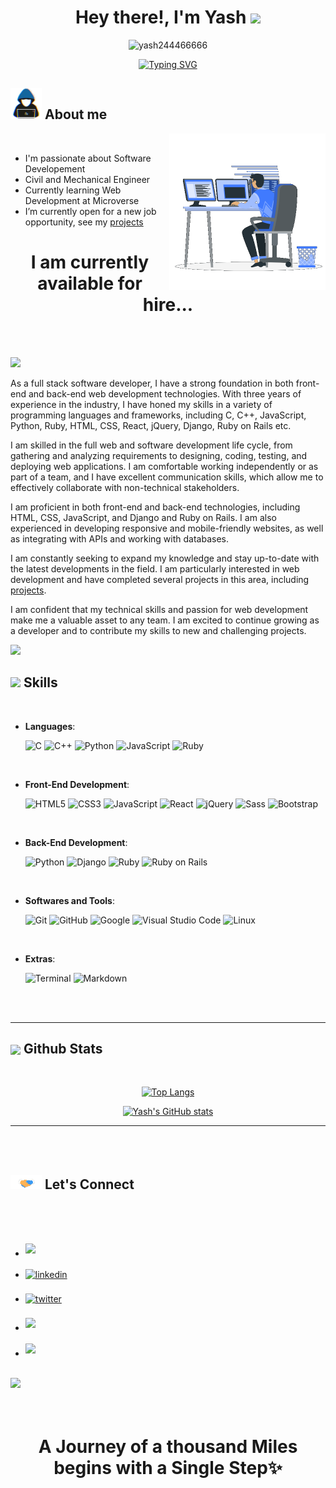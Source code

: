 <h1 align="center">Hey there!, I'm Yash <img src="https://media.giphy.com/media/hvRJCLFzcasrR4ia7z/giphy.gif" width="35"></h1>
<p align="center"> <img src="https://komarev.com/ghpvc/?username=yash244466666&color=green&style=for-the-badge&label=PROFILE+VISITORS" alt="yash244466666" /> </p>
<div align="center">
  <p align="center"> 
    <a href="https://git.io/typing-svg">
      <img src="https://readme-typing-svg.herokuapp.com?font=Roboto&weight=900&size=48&duration=2000&pause=1000&width=1200&height=100&lines=My+full+name+is+Md.+Mohi+Minul+Islam+Yash..%E2%9C%8C;I'm+a+Full-Stack+Software+Developer;Software+Development+student+%40+Microverse+;An+active+Learner+%26+Innovator;I'm+from+Bangladesh;I+just+%F0%9F%92%99%F0%9F%92%9C+everything+about+engineering+%F0%9F%92%96+" alt="Typing SVG" />
    </a>
  </p>
</div>

## <picture><img src = "https://github.com/0xAbdulKhalid/0xAbdulKhalid/raw/main/assets/mdImages/about_me.gif" width = 50px></picture> **About me**

<picture> <img align="right" src="https://github.com/0xAbdulKhalid/0xAbdulKhalid/raw/main/assets/mdImages/Right_Side.gif" width = 250px></picture>

<br>

- I'm passionate about Software Developement
- Civil and Mechanical Engineer
- Currently learning Web Development at Microverse
- I’m currently open for a new job opportunity, see my [projects](https://yashsolo.netlify.app/)

<h1 align="center"> I am currently available for hire... </h1>

<br><br>

<img src="https://user-images.githubusercontent.com/73097560/115834477-dbab4500-a447-11eb-908a-139a6edaec5c.gif"><br>

<p>As a full stack software developer, I have a strong foundation in both front-end and back-end web development technologies. With three years of experience in the industry, I have honed my skills in a variety of programming languages and frameworks, including C, C++, JavaScript, Python, Ruby, HTML, CSS, React, jQuery, Django, Ruby on Rails etc.

I am skilled in the full web and software development life cycle, from gathering and analyzing requirements to designing, coding, testing, and deploying web applications. I am comfortable working independently or as part of a team, and I have excellent communication skills, which allow me to effectively collaborate with non-technical stakeholders.

I am proficient in both front-end and back-end technologies, including HTML, CSS, JavaScript, and Django and Ruby on Rails. I am also experienced in developing responsive and mobile-friendly websites, as well as integrating with APIs and working with databases.

I am constantly seeking to expand my knowledge and stay up-to-date with the latest developments in the field. I am particularly interested in web development and have completed several projects in this area, including [projects](https://yash244466666.github.io/Microverse---Portfolio-setup-and-mobile-first/).

I am confident that my technical skills and passion for web development make me a valuable asset to any team. I am excited to continue growing as a developer and to contribute my skills to new and challenging projects.</p>
<img src="https://user-images.githubusercontent.com/73097560/115834477-dbab4500-a447-11eb-908a-139a6edaec5c.gif"><br>

## <img src="https://media2.giphy.com/media/QssGEmpkyEOhBCb7e1/giphy.gif?cid=ecf05e47a0n3gi1bfqntqmob8g9aid1oyj2wr3ds3mg700bl&rid=giphy.gif" width ="25"><b> Skills </b>

<br>

<p align="center">

- **Languages**:

  ![C](https://img.shields.io/badge/C%20-%232370ED.svg?style=for-the-badge&logo=c&logoColor=white)
  ![C++](https://img.shields.io/badge/C++%20-%2300599C.svg?style=for-the-badge&logo=c%2B%2B&logoColor=white)
  ![Python](https://img.shields.io/badge/Python%20-%2314354C.svg?style=for-the-badge&logo=python&logoColor=white)
  ![JavaScript](https://img.shields.io/badge/JavaScript%20-%23F7DF1E.svg?style=for-the-badge&logo=javascript&logoColor=black)
  ![Ruby](https://img.shields.io/badge/Ruby%20-%23E34F26.svg?style=for-the-badge&logo=Ruby&logoColor=white)

<br>   
    
- **Front-End Development**:

  ![HTML5](https://img.shields.io/badge/HTML5%20-%23E34F26.svg?style=for-the-badge&logo=html5&logoColor=white)
  ![CSS3](https://img.shields.io/badge/CSS%20-%231572B6.svg?style=for-the-badge&logo=css3&logoColor=white)
  ![JavaScript](https://img.shields.io/badge/JavaScript%20-%23F7DF1E.svg?style=for-the-badge&logo=javascript&logoColor=black)
  ![React](https://img.shields.io/badge/React%20-%222A68.svg?style=for-the-badge&logo=React&logoColor=black)
  ![jQuery](https://img.shields.io/badge/jQuery%20-%23E34F26.svg?style=for-the-badge&logo=jQuery&logoColor=white)
  ![Sass](https://img.shields.io/badge/Sass%20-%231572B6.svg?style=for-the-badge&logo=Sass&logoColor=white)
  ![Bootstrap](https://img.shields.io/badge/Bootstrap%20-%2314354C.svg?style=for-the-badge&logo=Bootstrap&logoColor=white)

<br>

- **Back-End Development**:

  ![Python](https://img.shields.io/badge/Python%20-%2314354C.svg?style=for-the-badge&logo=python&logoColor=white)
  ![Django](https://img.shields.io/badge/Django%20-%222A68.svg?style=for-the-badge&logo=Django&logoColor=black)
  ![Ruby](https://img.shields.io/badge/Ruby%20-%23E34F26.svg?style=for-the-badge&logo=Ruby&logoColor=white)
  ![Ruby on Rails](https://img.shields.io/badge/RubyonRails%20-%23E34F26.svg?style=for-the-badge&logo=RubyonRails&logoColor=white)

<br>

- **Softwares and Tools**:

  ![Git](https://img.shields.io/badge/git-%23F05033.svg?style=for-the-badge&logo=git&logoColor=white)
  ![GitHub](https://img.shields.io/badge/github-%23121011.svg?style=for-the-badge&logo=github&logoColor=white)
  ![Google](https://img.shields.io/badge/google-%234285F4.svg?style=for-the-badge&logo=google&logoColor=white)
  ![Visual Studio Code](https://img.shields.io/badge/Visual%20Studio%20Code-0078d7.svg?style=for-the-badge&logo=visual-studio-code&logoColor=white)
  ![Linux](https://img.shields.io/badge/Linux-FCC624?style=for-the-badge&logo=linux&logoColor=black)

<br>

- **Extras**:

  ![Terminal](https://img.shields.io/badge/Terminal-%23054020?style=for-the-badge&logo=gnu-bash&logoColor=white)
  ![Markdown](https://img.shields.io/badge/markdown-%23000000.svg?style=for-the-badge&logo=markdown&logoColor=white)

</p>

<br>
<br>

---

## <img align="center" src="https://media.giphy.com/media/iY8CRBdQXODJSCERIr/giphy.gif" width="35"><b> Github Stats </b>

<br>

<div align="center">

[![Top Langs](https://github-readme-stats.vercel.app/api/top-langs/?username=yash244466666&theme=dark&layout=compact)](https://github.com/yash244466666)

<!-- <img src="https://github-readme-stats.vercel.app/api?username=yash244466666&theme=vision-friendly-dark"> -->

[![Yash's GitHub stats](https://github-readme-stats.vercel.app/api?username=yash244466666&theme=dark&layout=compact)](https://github.com/yash244466666)

---
</div>

<br>
<br>

## <img src="https://github.com/0xAbdulKhalid/0xAbdulKhalid/raw/main/assets/mdImages/handshake.gif" width ="50"><b> Let's Connect </b>

<br>
<div align='left'>
<br>
<br>
<ul>
  <li>
  <a href="tel:+44-785-7895" target="_blank">
  <img src="https://img.shields.io/badge/phone:  +8801710008502-%23EA4335.svg?style=for-the-badge&logo=phone&logoColor=white"style="margin-bottom: 5px;" />
  </a>
  </li>
  <br>
  <li>
  <a href="https://www.linkedin.com/in/yash-solo/-5036741b4/" target="_blank">
  <img src="https://img.shields.io/badge/linkedin:  Yash Solo-%2300acee.svg?color=405DE6&style=for-the-badge&logo=linkedin&logoColor=white" alt=linkedin style="margin-bottom: 5px;"/>
  </a>
  </li> 
  <br>
  <li>
  <a href="https://twitter.com/yash_solo000" target="_blank">
  <img src="https://img.shields.io/badge/twitter:  @yash_solo000-%23EA4335.svg?color=1DA1F2&style=for-the-badge&logo=twitter&logoColor=white" alt=twitter style="margin-bottom: 5px;"/>
  </a>
  </li>
  <br>
  <li>
  <a href="https://api.whatsapp.com/send?phone=+8801710008502" target="_blank">
  <img src="https://img.shields.io/badge/whatsapp:  +8801710008502-%04b51b.svg?style=for-the-badge&logo=whatsapp&logoColor=white" t=whatsapp style="margin-bottom: 5px;" />
  </a>
  </li>
  <br>
  <li>
  <a href="mailto:yash.solo.000@gmail.com" target="_blank">
  <img src="https://img.shields.io/badge/gmail:  yash.solo.000@gmail.com-%23EA4335.svg?style=for-the-badge&logo=gmail&logoColor=white" t=mail style="margin-bottom: 5px;" />
  </a>
  </li>

</ul>
</div>

<br>
<img src="https://user-images.githubusercontent.com/73097560/115834477-dbab4500-a447-11eb-908a-139a6edaec5c.gif">
<br>
<br>
<br>

<div align='center'>

<h1> <b>A Journey of a thousand Miles begins with a Single Step✨</b> </h1>

</div>
<br>
